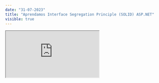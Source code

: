 ```yaml
---
date: "31-07-2023"
title: "Aprendamos Interface Segregation Principle (SOLID) ASP.NET"
visible: true
---
```

<iframe src="https://www.youtube.com/embed/ydIuyfzBxII" allowfullscreen></iframe>
